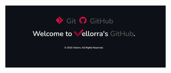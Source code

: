 
![Velorra Readme](https://raw.githubusercontent.com/Velorra/Velorra/refs/heads/main/Velorra's%20GitHub%20Readme%20Image.png)
